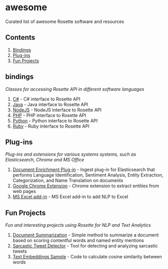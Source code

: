 # awesome
Curated list of awesome Rosette software and resources

## Contents

1. [Bindings](#bindings)
1. [Plug-ins](#plug-ins)
1. [Fun Projects](#fun-projects)

## bindings

*Classes for accessing Rosette API in different software languages*

1. [C#](https://github.com/rosette-api/csharp) - C# interface to Rosette API 
1. [Java](https://github.com/rosette-api/java) - Java interface to Rosette API
1. [NodeJS](https://github.com/rosette-api/nodejs) - NodeJS interface to Rosette API
1. [PHP](https://github.com/rosette-api/php) - PHP interface to Rosette API
1. [Python](https://github.com/rosette-api/python) - Python interface to Rosette API
1. [Ruby](https://github.com/rosette-api/ruby) - Ruby interface to Rosette API 

## Plug-ins

*Plug-ins and extensions for various systems systems, such as Elasticsearch, Chrome and MS Office*

1. [Document Enrichment Plug-in](https://github.com/rosette-api/csharp) - Ingest plug-in for Elasticsearch that performs Language Identification, Sentiment Analysis, Entity Extraction, Categorization, and Name Translation on documents 
1. [Google Chrome Extension](https://github.com/rosette-api-community/chrome-ext-entities) - Chrome extension to extract entities from web pages 
1. [MS Excel add-in](https://github.com/rosette-api-community/rosette-for-excel) - MS Excel add-in to add NLP to Excel

## Fun Projects

*Fun and interesting projects using Rosette for NLP and Text Analytics*

1. [Document Summarization](https://github.com/rosette-api-community/document-summarization) - Simple method to summarize a document based on scoring contentful words and named entity mentions
1. [Sarcastic Tweet Detector](https://github.com/rosette-api-community/rosette-sarcasm-detector) - Tool for detecting and analyzing sarcastic tweets
1. [Text Embeddings Sample](https://github.com/rosette-api-community/text-embeddings-sample) - Code to calculate cosine similarity between words 
